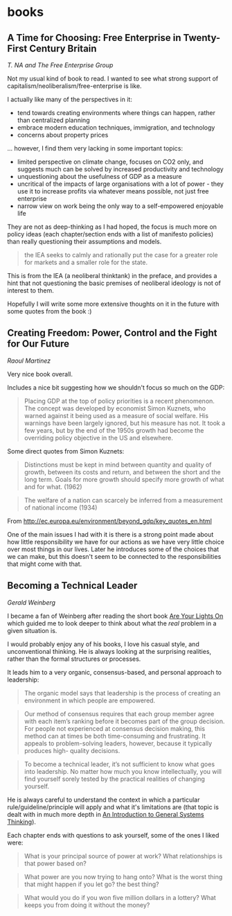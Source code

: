 # books

## A Time for Choosing: Free Enterprise in Twenty-First Century Britain

_T. NA and The Free Enterprise Group_

Not my usual kind of book to read. I wanted to see what strong support of capitalism/neoliberalism/free-enterprise is like.

I actually like many of the perspectives in it:
* tend towards creating environments where things can happen, rather than centralized planning
* embrace modern education techniques, immigration, and technology
* concerns about property prices

... however, I find them very lacking in some important topics:
* limited perspective on climate change, focuses on CO2 only, and suggests much can be solved by increased productivity and technology
* unquestioning about the usefulness of GDP as a measure
* uncritical of the impacts of large organisations with a lot of power - they use it to increase profits via whatever means possible, not just free enterprise
* narrow view on work being the only way to a self-empowered enjoyable life

They are not as deep-thinking as I had hoped, the focus is much more on policy ideas (each chapter/section ends with a list of manifesto policies) than really questioning their assumptions and models.

> the IEA seeks to calmly and rationally put the case for a greater role for markets and a smaller role for the state.

This is from the IEA (a neoliberal thinktank) in the preface, and provides a hint that not questioning the basic premises of neoliberal ideology is not of interest to them.


Hopefully I will write some more extensive thoughts on it in the future with some quotes from the book :)

## Creating Freedom: Power, Control and the Fight for Our Future

_Raoul Martinez_

Very nice book overall.

Includes a nice bit suggesting how we shouldn't focus so much on the GDP:

> Placing GDP at the top of policy priorities is a recent phenomenon. The concept was developed by economist Simon Kuznets, who warned against it being used as a measure of social welfare. His warnings have been largely ignored, but his measure has not. It took a few years, but by the end of the 1950s growth had become the overriding policy objective in the US and elsewhere.

Some direct quotes from Simon Kuznets:

> Distinctions must be kept in mind between quantity and quality of growth, between its costs and return, and between the short and the long term. Goals for more growth should specify more growth of what and for what. (1962)

> The welfare of a nation can scarcely be inferred from a measurement of national income (1934)

From http://ec.europa.eu/environment/beyond_gdp/key_quotes_en.html

One of the main issues I had with it is there is a strong point made about how little responsibility we have for our actions as we have very little choice over most things in our lives. Later he introduces some of the choices that we can make, but this doesn't seem to be connected to the responsibilities that might come with that.

## Becoming a Technical Leader

_Gerald Weinberg_

I became a fan of Weinberg after reading the short book [Are Your Lights On](http://www.geraldmweinberg.com/Site/AYLO.html) which guided me to look deeper to think about what the _real_ problem in a given situation is.

I would probably enjoy any of his books, I love his casual style, and unconventional thinking. He is always looking at the surprising realities, rather than the formal structures or processes.

It leads him to a very organic, consensus-based, and personal approach to leadership:

> The organic model says that leadership is the process of creating an environment in which people are empowered.

> Our method of consensus requires that each group member agree with each item’s ranking before it becomes part of the group decision. For people not experienced at consensus decision making, this method can at times be both time-consuming and frustrating. It appeals to problem-solving leaders, however, because it typically produces high- quality decisions.

> To become a technical leader, it’s not sufficient to know what goes into leadership. No matter how much you know intellectually, you will find yourself sorely tested by the practical realities of changing yourself.

He is always careful to understand the context in which a particular rule/guideline/principle will apply and what it's limitations are (that topic is dealt with in much more depth in [An Introduction to General Systems Thinking](http://www.geraldmweinberg.com/Site/General_Systems.html)).

Each chapter ends with questions to ask yourself, some of the ones I liked were:

> What is your principal source of power at work? What relationships is that power based on?

> What power are you now trying to hang onto? What is the worst thing that might happen if you let go? the best thing?

> What would you do if you won five million dollars in a lottery? What keeps you from doing it without the money?